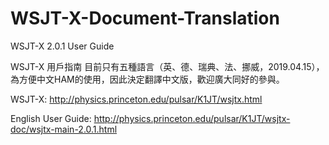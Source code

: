 # WSJT-X-Document-Translation

WSJT-X 2.0.1 User Guide

WSJT-X 用戶指南 目前只有五種語言（英、德、瑞典、法、挪威，2019.04.15），為方便中文HAM的使用，因此決定翻譯中文版，歡迎廣大同好的參與。


WSJT-X: 
http://physics.princeton.edu/pulsar/K1JT/wsjtx.html

English User Guide: 
http://physics.princeton.edu/pulsar/K1JT/wsjtx-doc/wsjtx-main-2.0.1.html


